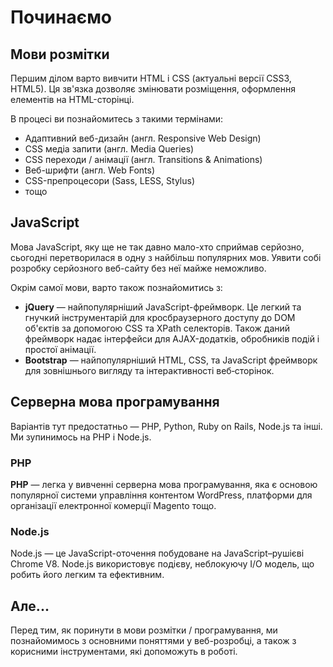 # Починаємо

## Мови розмітки

Першим ділом варто вивчити HTML і CSS (актуальні версії CSS3, HTML5). Ця зв'язка дозволяє змінювати розміщення, оформлення елементів на HTML-сторінці.

В процесі ви познайомитесь з такими термінами:
* Адаптивний веб-дизайн (англ. Responsive Web Design)
* CSS медіа запити (англ. Media Queries)
* CSS переходи / анімації (англ. Transitions & Animations)
* Веб-шрифти (англ. Web Fonts)
* CSS-препроцесори (Sass, LESS, Stylus)
* тощо

## JavaScript

Мова JavaScript, яку ще не так давно мало-хто сприймав серйозно, сьогодні перетворилася в одну з найбільш популярних мов. Уявити собі розробку серйозного веб-сайту без неї майже неможливо.

Окрім самої мови, варто також познайомитись з:

* **jQuery** — найпопулярніший JavaScript-фреймворк. Це легкий та гнучкий інструментарій для кросбраузерного доступу до DOM об'єктів за допомогою CSS та XPath селекторів. Також даний фреймворк надає інтерфейси для AJAX-додатків, обробників подій і простої анімації.
* **Bootstrap** — найпопулярніший HTML, CSS, та JavaScript фреймворк для зовнішнього вигляду та інтерактивності веб‑сторінок.

## Серверна мова програмування

Варіантів тут предостатньо — PHP, Python, Ruby on Rails, Node.js та інші. Ми зупинимось на PHP і Node.js.

### PHP

**PHP** — легка у вивченні серверна мова програмування, яка є основою  популярної системи управління контентом WordPress, платформи для організації електронної комерції Magento тощо.

### Node.js

Node.js — це JavaScript-оточення побудоване на JavaScript–рушієві Chrome V8. Node.js використовує подієву, неблокуючу I/O модель, що робить його легким та ефективним.

## Але...

Перед тим, як поринути в мови розмітки / програмування, ми познайомимось з основними поняттями у веб-розробці, а також з корисними інструментами, які допоможуть в роботі.